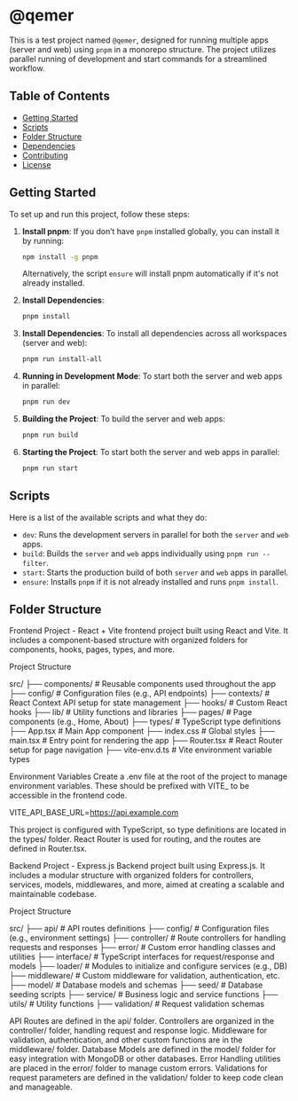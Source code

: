 # @qemer

This is a test project named `@qemer`, designed for running multiple apps (server and web) using `pnpm` in a monorepo structure. The project utilizes parallel running of development and start commands for a streamlined workflow.

## Table of Contents
- [Getting Started](#getting-started)
- [Scripts](#scripts)
- [Folder Structure](#folder-structure)
- [Dependencies](#dependencies)
- [Contributing](#contributing)
- [License](#license)

## Getting Started

To set up and run this project, follow these steps:

1. **Install pnpm**: If you don’t have `pnpm` installed globally, you can install it by running:
    ```bash
    npm install -g pnpm
    ```
    Alternatively, the script `ensure` will install pnpm automatically if it's not already installed.

2. **Install Dependencies**: 
    ```bash
    pnpm install
    ```

3. **Install Dependencies**: 
    To install all dependencies across all workspaces (server and web):
    ```bash
    pnpm run install-all
    ```


4. **Running in Development Mode**: 
    To start both the server and web apps in parallel:
    ```bash
    pnpm run dev
    ```

5. **Building the Project**:
    To build the server and web apps:
    ```bash
    pnpm run build
    ```

6. **Starting the Project**: 
    To start both the server and web apps in parallel:
    ```bash
    pnpm run start
    ```

## Scripts

Here is a list of the available scripts and what they do:

- `dev`: Runs the development servers in parallel for both the `server` and `web` apps.
- `build`: Builds the `server` and `web` apps individually using `pnpm run --filter`.
- `start`: Starts the production build of both `server` and `web` apps in parallel.
- `ensure`: Installs `pnpm` if it is not already installed and runs `pnpm install`.

## Folder Structure



Frontend Project - React + Vite
frontend project built using React and Vite. It includes a component-based structure with organized folders for components, hooks, pages, types, and more.

Project Structure

src/
├── components/        # Reusable components used throughout the app
├── config/            # Configuration files (e.g., API endpoints)
├── contexts/          # React Context API setup for state management
├── hooks/             # Custom React hooks
├── lib/               # Utility functions and libraries
├── pages/             # Page components (e.g., Home, About)
├── types/             # TypeScript type definitions
├── App.tsx            # Main App component
├── index.css          # Global styles
├── main.tsx           # Entry point for rendering the app
├── Router.tsx         # React Router setup for page navigation
├── vite-env.d.ts      # Vite environment variable types


Environment Variables
Create a .env file at the root of the project to manage environment variables. These should be prefixed with VITE_ to be accessible in the frontend code.

VITE_API_BASE_URL=https://api.example.com

This project is configured with TypeScript, so type definitions are located in the types/ folder.
React Router is used for routing, and the routes are defined in Router.tsx.


Backend Project - Express.js
Backend project built using Express.js. It includes a modular structure with organized folders for controllers, services, models, middlewares, and more, aimed at creating a scalable and maintainable codebase.

Project Structure

src/
├── api/                # API routes definitions
├── config/             # Configuration files (e.g., environment settings)
├── controller/         # Route controllers for handling requests and responses
├── error/              # Custom error handling classes and utilities
├── interface/          # TypeScript interfaces for request/response and models
├── loader/             # Modules to initialize and configure services (e.g., DB)
├── middleware/         # Custom middleware for validation, authentication, etc.
├── model/              # Database models and schemas
├── seed/               # Database seeding scripts
├── service/            # Business logic and service functions
├── utils/              # Utility functions
├── validation/         # Request validation schemas


API Routes are defined in the api/ folder.
Controllers are organized in the controller/ folder, handling request and response logic.
Middleware for validation, authentication, and other custom functions are in the middleware/ folder.
Database Models are defined in the model/ folder for easy integration with MongoDB or other databases.
Error Handling utilities are placed in the error/ folder to manage custom errors.
Validations for request parameters are defined in the validation/ folder to keep code clean and manageable.
